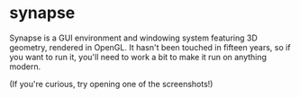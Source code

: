 # synapse
Synapse is a GUI environment and windowing system featuring 3D geometry, rendered in OpenGL. It hasn't been touched in fifteen years, so if you want to run it, you'll need to work a bit to make it run on anything modern.

(If you're curious, try opening one of the screenshots!)
